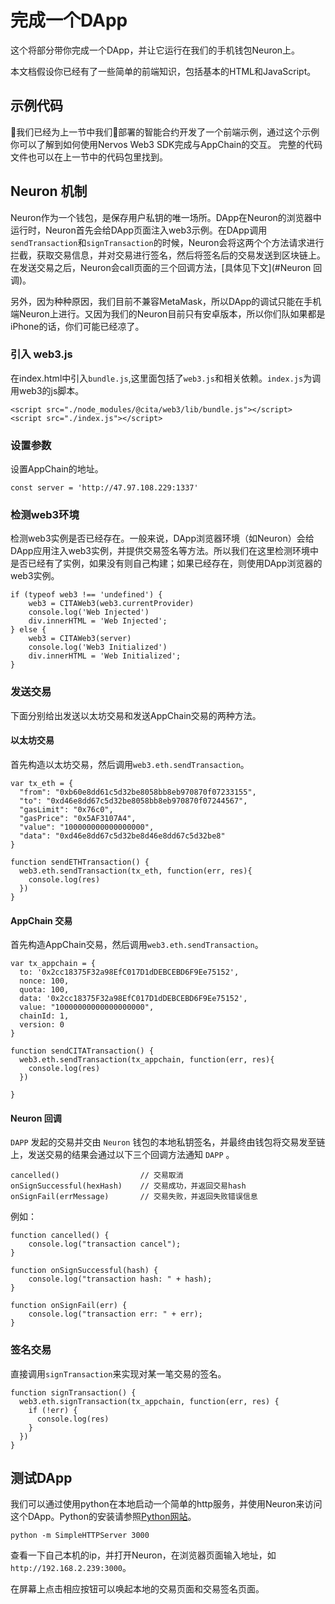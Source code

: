 # 完成一个DApp

这个将部分带你完成一个DApp，并让它运行在我们的手机钱包Neuron上。

本文档假设你已经有了一些简单的前端知识，包括基本的HTML和JavaScript。

## 示例代码

我们已经为上一节中我们部署的智能合约开发了一个前端示例，通过这个示例你可以了解到如何使用Nervos Web3 SDK完成与AppChain的交互。
完整的代码文件也可以在上一节中的代码包里找到。

## Neuron 机制
Neuron作为一个钱包，是保存用户私钥的唯一场所。DApp在Neuron的浏览器中运行时，Neuron首先会给DApp页面注入web3示例。在DApp调用`sendTransaction`和`signTransaction`的时候，Neuron会将这两个个方法请求进行拦截，获取交易信息，并对交易进行签名，然后将签名后的交易发送到区块链上。在发送交易之后，Neuron会call页面的三个回调方法，[具体见下文](#Neuron 回调)。

另外，因为种种原因，我们目前不兼容MetaMask，所以DApp的调试只能在手机端Neuron上进行。又因为我们的Neuron目前只有安卓版本，所以你们队如果都是iPhone的话，你们可能已经凉了。

### 引入 web3.js

在index.html中引入`bundle.js`,这里面包括了`web3.js`和相关依赖。`index.js`为调用web3的js脚本。
```
<script src="./node_modules/@cita/web3/lib/bundle.js"></script>
<script src="./index.js"></script>
```

### 设置参数

设置AppChain的地址。
```
const server = 'http://47.97.108.229:1337'
```

### 检测web3环境

检测web3实例是否已经存在。一般来说，DApp浏览器环境（如Neuron）会给DApp应用注入web3实例，并提供交易签名等方法。所以我们在这里检测环境中是否已经有了实例，如果没有则自己构建；如果已经存在，则使用DApp浏览器的web3实例。
```
if (typeof web3 !== 'undefined') {  
    web3 = CITAWeb3(web3.currentProvider)
    console.log('Web Injected')
    div.innerHTML = 'Web Injected';
} else {
    web3 = CITAWeb3(server)
    console.log('Web3 Initialized')
    div.innerHTML = 'Web Initialized';
}
```

### 发送交易
下面分别给出发送以太坊交易和发送AppChain交易的两种方法。

#### 以太坊交易
首先构造以太坊交易，然后调用`web3.eth.sendTransaction`。
```
var tx_eth = {
  "from": "0xb60e8dd61c5d32be8058bb8eb970870f07233155",
  "to": "0xd46e8dd67c5d32be8058bb8eb970870f07244567",
  "gasLimit": "0x76c0", 
  "gasPrice": "0x5AF3107A4", 
  "value": "100000000000000000", 
  "data": "0xd46e8dd67c5d32be8d46e8dd67c5d32be8"
}

function sendETHTransaction() {
  web3.eth.sendTransaction(tx_eth, function(err, res){
    console.log(res)
  })
}
```

#### AppChain 交易
首先构造AppChain交易，然后调用`web3.eth.sendTransaction`。
```
var tx_appchain = {
  to: '0x2cc18375F32a98EfC017D1dDEBCEBD6F9Ee75152',
  nonce: 100,
  quota: 100,
  data: '0x2cc18375F32a98EfC017D1dDEBCEBD6F9Ee75152',
  value: "10000000000000000000",
  chainId: 1,
  version: 0
}

function sendCITATransaction() {
  web3.eth.sendTransaction(tx_appchain, function(err, res){
    console.log(res)
  })
  
}
```

#### Neuron 回调
`DAPP` 发起的交易并交由 `Neuron` 钱包的本地私钥签名，并最终由钱包将交易发至链上，发送交易的结果会通过以下三个回调方法通知 `DAPP` 。

```
cancelled()                  // 交易取消
onSignSuccessful(hexHash)    // 交易成功，并返回交易hash
onSignFail(errMessage)       // 交易失败，并返回失败错误信息
```

例如：
```
function cancelled() {
    console.log("transaction cancel");
}

function onSignSuccessful(hash) {
    console.log("transaction hash: " + hash);
}

function onSignFail(err) {
    console.log("transaction err: " + err);
}
```


### 签名交易
直接调用`signTransaction`来实现对某一笔交易的签名。
```
function signTransaction() {
  web3.eth.signTransaction(tx_appchain, function(err, res) {
    if (!err) {
      console.log(res)
    }
  })
}
```


## 测试DApp
我们可以通过使用python在本地启动一个简单的http服务，并使用Neuron来访问这个DApp。Python的安装请参照[Python网站](https://www.python.org/downloads/)。

```
python -m SimpleHTTPServer 3000
```

查看一下自己本机的ip，并打开Neuron，在浏览器页面输入地址，如`http://192.168.2.239:3000`。

在屏幕上点击相应按钮可以唤起本地的交易页面和交易签名页面。


